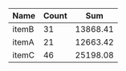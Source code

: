 <table>
  <thead>
    <tr>
      <th>Name</th>
      <th>Count</th>
      <th>Sum</th>
    </tr>
  </thead>
  <tbody>
    <tr>
      <td>itemB</td>
      <td>31</td>
      <td>13868.41</td>
    </tr>
    <tr>
      <td>itemA</td>
      <td>21</td>
      <td>12663.42</td>
    </tr>
    <tr>
      <td>itemC</td>
      <td>46</td>
      <td>25198.08</td>
    </tr>
  </tbody>
</table>